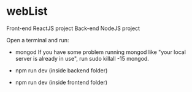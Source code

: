 # webList


Front-end ReactJS project
Back-end NodeJS project

Open a terminal and run:

-  mongod
   If you have some problem running mongod like "your local server is already in use", run sudo killall -15 mongod.
   
-  npm run dev (inside backend folder)

-  npm run dev (inside frontend folder)
